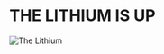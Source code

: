 # THE LITHIUM IS UP

![The Lithium](https://directory.eoportal.org/image/image_gallery?uuid=4c4b5189-f022-4b7b-b066-36faca2b8e24&groupId=163813&t=1365174695342)
